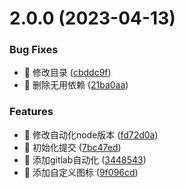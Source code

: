 # 2.0.0 (2023-04-13)


### Bug Fixes

* :pill: 修改目录 ([cbddc9f](http://gitlab.brinishness.eu.org:7580/root/brinishness/commit/cbddc9f6a892f89620a6bae942e998ffdadcc08d))
* :pill: 删除无用依赖 ([21ba0aa](http://gitlab.brinishness.eu.org:7580/root/brinishness/commit/21ba0aad8dd815531455b760f7bba0b4d2405426))


### Features

* :pill: 修改自动化node版本 ([fd72d0a](http://gitlab.brinishness.eu.org:7580/root/brinishness/commit/fd72d0ac5cc5089e8ab81ebd410e7c319110308b))
* :rocket: 初始化提交 ([7bc47ed](http://gitlab.brinishness.eu.org:7580/root/brinishness/commit/7bc47edb35401e63eab6cfe0d5fe4b6e836d42b0))
* :rocket: 添加gitlab自动化 ([3448543](http://gitlab.brinishness.eu.org:7580/root/brinishness/commit/3448543d9ac68af6d993900c475277cbe9f65104))
* :rocket: 添加自定义图标 ([9f096cd](http://gitlab.brinishness.eu.org:7580/root/brinishness/commit/9f096cd1db8bc51835f89438c7b57de3252c973b))



